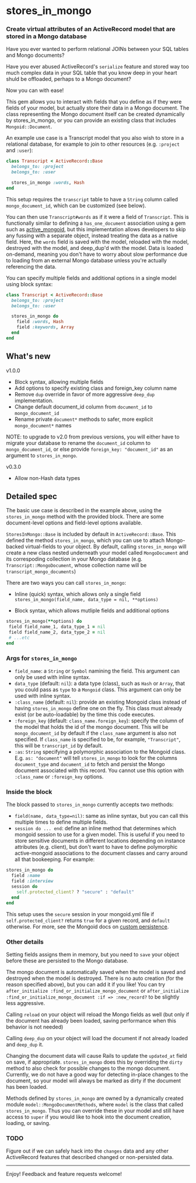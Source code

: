 # stores_in_mongo
### Create virtual attributes of an ActiveRecord model that are stored in a Mongo database

Have you ever wanted to perform relational JOINs between your SQL tables and Mongo documents?

Have you ever abused ActiveRecord's `serialize` feature and stored way too much complex data in your SQL table that you know deep in your heart shuld be offloaded, perhaps to a Mongo document?

Now you can with ease!

This gem allows you to interact with fields that you define as if they were fields of your model, but actually store their data in a Mongo document. The class representing the Mongo document itself can be created dynamically by stores_in_mongo, or you can provide an existing class that includes `Mongoid::Document`.

An example use case is a Transcript model that you also wish to store in a relational database, for example to join to other resources (e.g. `:project` and `:user`):

```ruby
class Transcript < ActiveRecord::Base
  belongs_to: :project
  belongs_to: :user

  stores_in_mongo :words, Hash
end
```

This setup requires the `transcript` table to have a `String` column called `mongo_document_id`, which can be customized (see below).

You can then use `Transcript#words` as if it were a field of `Transcript`. This is functionally similar to defining a `has_one_document` association using a gem such as [active_mongoid](https://github.com/sportngin/active_mongoid), but this implementation allows developers to skip any fussing with a separate object, instead treating the data as a native field. Here, the `words` field is saved with the model, reloaded with the model, destroyed with the model, and deep_dup'd with the model. Data is loaded on-demand, meaning you don't have to worry about slow performance due to loading from an external Mongo database unless you're actually referencing the data.

You can specify multiple fields and additional options in a single model using block syntax:

```ruby
class Transcript < ActiveRecord::Base
  belongs_to: :project
  belongs_to: :user

  stores_in_mongo do
    field :words, Hash
    field :keywords, Array
  end
end
```


## What's new

v1.0.0
 - Block syntax, allowing multiple fields
 - Add options to specify existing class and foreign_key column name
 - Remove `dup` override in favor of more aggressive `deep_dup` implementation.
 - Change default document_id column from `document_id` to `mongo_document_id`
 - Rename private `document*` methods to safer, more explicit `mongo_document*` names

 NOTE: to upgrade to v2.0 from previous versions, you will either have to migrate your database to rename the `document_id` column to `mongo_document_id`, or else provide `foreign_key: "document_id"` as an argument to `stores_in_mongo`.

v0.3.0
 - Allow non-Hash data types

## Detailed spec

The basic use case is described in the example above, using the `stores_in_mongo` method with the provided block. There are some document-level options and field-level options available.

`StoresInMongo::Base` is included by default in `ActiveRecord::Base`. This defined the method `stores_in_mongo`, which you can use to attach Mongo-backed virtual-fields to your object. By default, calling `stores_in_mongo` will create a new class nested underneath your model called `MongoDocument` and its correspoding collection in your Mongo database (e.g. `Transcript::MongoDocument`, whose collection name will be `transcript_mongo_documents`)

There are two ways you can call `stores_in_mongo`:
 - Inline (quick) syntax, which allows only a single field
 `stores_in_mongo(field_name, data_type = nil, **options)`

 - Block syntax, which allows mutliple fields and additional options
 ```ruby
 stores_in_mongo(**options) do
  field field_name_1, data_type_1 = nil
  field field_name_2, data_type_2 = nil
  # ...etc
 end
 ```

### Args for `stores_in_mongo`
 - `field_name`: a `String` or `Symbol` namining the field. This argument can only be used with inline syntax.
 - `data_type` (default: `nil`): a data type (class), such as `Hash` or `Array`, that you could pass as `type` to a `Mongoid` class. This argument can only be used with inline syntax.
 - `:class_name` (default: `nil`): provide an existing Mongoid class instead of having `stores_in_mongo` define one on the fly. This class must already exist (or be auto-loadable) by the time this code executes.
 - `:foreign_key` (default: `class_name.foreign_key`): specify the column of the model that holds the id of the mongo document. This will be `mongo_document_id` by default if the `class_name` argument is also not specified. If `class_name` is specified to be, for example, `"Transcript"`, this will be `transcript_id` by default.
 - `:as`: `String` specifying a polymorphic association to the Mongoid class. E.g. `as: "document"` will tell `stores_in_mongo` to look for the columns `document_type` and `document_id` to fetch and persist the Mongo document associated with this record. You cannot use this option with `:class_name` or `:foreign_key` options.

### Inside the block
The block passed to `stores_in_mongo` currently accepts two methods:
- `field(name, data_type=nil)`: same as inline syntax, but you can call this multiple times to define multiple fields.
- `session do ... end`: define an inline method that determines which mongoid session to use for a given model. This is useful if you need to store sensitive documents in different locations depending on instance attributes (e.g. client), but don't want to have to define polymorphic active-mongoid associations to the document classes and carry around all that bookeeping. For example:

```ruby
stores_in_mongo do
  field :name
  field :interview
  session do
    self.protected_client? ? "secure" : "default"
  end
end
```

This setup uses the `secure` session in your mongoid.yml file if `self.protected_client?` returns `true` for a given record, and `default` otherwise. For more, see the Mongoid docs on [custom persistence](https://docs.mongodb.com/ruby-driver/master/tutorials/5.1.0/mongoid-persistence/#custom).

### Other details

Setting fields assigns them in memory, but you need to `save` your object before these are persisted to the Mongo database.

The mongo document is automatically saved when the model is saved and destroyed when the model is destroyed. There is no auto creation (for the reason specified above), but you can add it if you like! You can try
`after_initialize :find_or_initialize_mongo_document`
or
`after_initialize :find_or_initialize_mongo_document :if => :new_record?` to be slightly less aggressive.

Calling `reload` on your object will reload the Mongo fields as well (but only if the document has already been loaded, saving performance when this behavior is not needed)

Calling `deep_dup` on your object will load the document if not already loaded and `deep_dup` it.

Changing the document data will cause Rails to update the `updated_at` field on save, if appropriate. `stores_in_mongo` does this by overriding the `dirty` method to also check for possible changes to the mongo document. Currently, we do not have a good way for detecting in-place changes to the document, so your model will always be marked as dirty if the document has been loaded.

Methods defined by `stores_in_mongo` are owned by a dynamically created module `model::MongoDocumentMethods`, where `model` is the class that called `stores_in_mongo`. Thus you can override these in your model and still have access to `super` if you would like to hook into the document creation, loading, or saving.

### TODO

Figure out if we can safely hack into the `changes` data and any other ActiveRecord features that described changed or non-persisted data.

---

Enjoy! Feedback and feature requests welcome!
